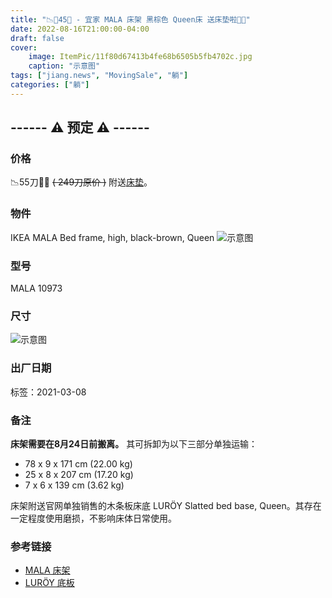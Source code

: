 ```yaml
---
title: "📉🔪45🌠 - 宜家 MALA 床架 黑棕色 Queen床 送床垫啦🌠🌟"
date: 2022-08-16T21:00:00-04:00
draft: false
cover:
    image: ItemPic/11f80d67413b4fe68b6505b5fb4702c.jpg
    caption: "示意图"
tags: ["jiang.news", "MovingSale", "躺"]
categories: ["躺"]
---
```


<!-- ## ------ ⚠️🈚 已被预定 ⚠️🈚 ------ -->
## ------ ⚠️ 预定 ⚠️ ------

### 价格
📉55刀🌠🌠 ~~( 249刀原价 )~~ 附送[床垫](../mattress)。

### 物件
IKEA MALA Bed frame, high, black-brown, Queen
![示意图](../../ItemPic/36dd7a090e70dae63d6059c63994e12.jpg)

### 型号
MALA 10973

### 尺寸
![示意图](../../ItemPic/c34c5da6dd8c56505bac9b31b601d98.jpg)

### 出厂日期
标签：2021-03-08

### 备注
**床架需要在8月24日前搬离。** 其可拆卸为以下三部分单独运输：
- 78 x 9 x 171 cm  (22.00 kg)
- 25 x 8 x 207 cm  (17.20 kg)
- 7 x 6 x 139 cm  (3.62 kg)

床架附送官网单独销售的木条板床底 LURÖY Slatted bed base, Queen。其存在一定程度使用磨损，不影响床体日常使用。


### 参考链接
- [MALA 床架](https://www.ikea.com/us/en/p/malm-bed-frame-high-black-brown-s39931162/)
- [LURÖY 底板](https://www.ikea.com/us/en/p/luroey-slatted-bed-base-00160215/)

